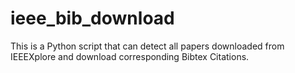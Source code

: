 ieee_bib_download
=================

This is a Python script that can detect all papers downloaded from IEEEXplore and download corresponding Bibtex Citations.